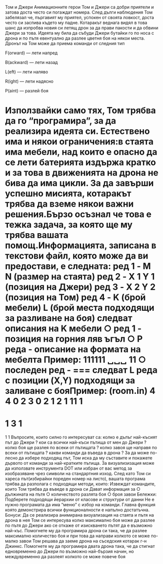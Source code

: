 Том и Джери
Анимационните герои Том и Джери са добри приятели и затова доста често си
погаждат номера. След дълги наблюдения Том забелязал че, пъргавият му приятел,
успокен от своята ловкост, доста често си заспива където му падне. Котаракът веднага
видял в това шанс да изпробва новия си летящ дрон за да прави пакости и да обвини
Джери за това. Идеята му била да събуди Джери бутайки го по носа с дрона и по пътя
евентуално да разлее цветня боя на някои места. Дронът на Том може да приема
команди от следния тип

F(orward) — лети напред

B(ackward) — лети назад

L(eft) — лети наляво

R(ight) — лети надясно

P(aint) — разлей боя

Използвайки само тях, Том трябва да го “програмира”, за да реализира идеята си.
Естествено има и някои ограничения:в стаята има мебели, над които е опасно да се лети батерията издържа кратко и за това в движенията на дрона не бива да има
цикли. За да завърши успешно мисията, котаракът трябва да вземе някои важни решения.Бързо осъзнал че това е тежка задача, за която ще му трябва вашата помощ.Информацията, записана в текстови файл, която може да ви предостави, е следната:
ред 1 - M N (размер на стаята)
ред 2 - X 1 Y 1 (позиция на Джери)
ред 3 - X 2 Y 2 (позиция на Том)
ред 4 - K (брой мебели) L (брой места подходящи за разливане на боя)
следват описания на K мебели
○ ред 1 - позиция на горния ляв ъгъл
○ P реда - описание на формата на мебелта
Пример:
111111
␣␣␣ 11
○ последен ред - ===
следват L реда с позиции (X,Y) подходящи за заливане с бояПример: (room.in)
4 4
0 2
3 0
2 1
2 1
11
1
===
1 3
1
===
1 1
Въпросите, които силно го интересуват са:
колко е дълъг най-късият път до Джери ?
кои са всички най-къси пътища от мен до Джери ?
колко боя ще разлея по всеки от пътищата ?
колко завоя ще направя по всеки от пътищата ?
какви команди да въведа в дрона ?
За да може по-лесно да избере подходящ път, Том иска да му съставите и покажете
дървото от команди за най-кратките пътища.
За визуализизация може да използвате инструмента DOT или избран от вас метод за
изобразяване чрез символи на стандартния изход. След като Том си хареса път(избирайки пореден номер на листо), вашата програма трябва да разполага с
подходящи методи, които:
Извеждат командите, които Том трябва да въведе в дрона си
Дават информация за
○ дължината на пътя
○ количеството разлята боя
○ броя завои
Бележки:
Подберете подходящи йерархии от класове и структури от данни
Не е нужно програмата да има “меню” с избор на команди. Главна функция която
демонстрира всички функционалности е напълно достатъчна.
Бонуси:
Да се реализира анимирана визуализация на стаята и пътя на дрона в нея
Том се интересува колко максимално боя може да разлее по пътя до Джери ако
се откаже от изискването пътят да е възможно най-къс. Помогнете му да
програмира дрона си така, че да разлее максимално количество боя и при това
да направи колкото се може по-малко завои
Том решава да заеме дрона на съседския котарак г-н Джинкс. Помогнете му да
програмира двата дрона така, че да стигнат едновременно до Джери по
възможно най-бързия начин, но междувременно да разлеят колкото се може
повече боя
